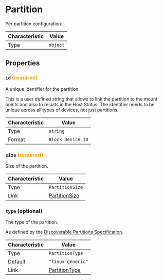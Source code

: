 <!-- THIS FILE IS AUTOMATICALLY GENERATED BY DOCBUILDER, DO NOT EDIT MANUALLY! -->

# Partition

Per partition configuration.

| Characteristic | Value    |
| -------------- | -------- |
| Type           | `object` |

## Properties

### `id` **<span style="color:orange;">(required)</span>**

A unique identifier for the partition.

This is a user defined string that allows to link the partition to the mount points and also to results in the Host Status. The identifier needs to be unique across all types of devices, not just partitions.

| Characteristic | Value             |
| -------------- | ----------------- |
| Type           | `string`          |
| Format         | `Block Device ID` |

### `size` **<span style="color:orange;">(required)</span>**

Size of the partition.

| Characteristic | Value                               |
| -------------- | ----------------------------------- |
| Type           | `PartitionSize`                     |
| Link           | [PartitionSize](./PartitionSize.md) |

### `type` (optional)

The type of the partition.

As defined by the [Discoverable Partitions Specification](https://uapi-group.org/specifications/specs/discoverable_partitions_specification/).

| Characteristic | Value                               |
| -------------- | ----------------------------------- |
| Type           | `PartitionType`                     |
| Default        | `"linux-generic"`                   |
| Link           | [PartitionType](./PartitionType.md) |

